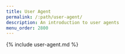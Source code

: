 ```yaml
---
title: User Agent
permalink: /:path/user-agent/
description: An introduction to user agents
menu_order: 2800
---
```


{% include user-agent.md %}
